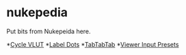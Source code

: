 nukepedia
=========

Put bits from Nukepeida here.

*[Cycle VLUT](http://www.nukepedia.com/python/ui/cycle_vlut/)
*[Label Dots](http://www.nukepedia.com/python/nodegraph/labeldots/)
*[TabTabTab](http://www.nukepedia.com/python/ui/tabtabtab/)
*[Viewer Input Presets](http://www.nukepedia.com/python/ui/viewer-input-presets/)